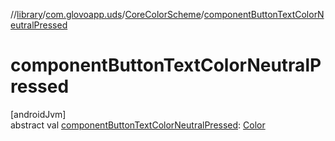 //[library](../../../index.md)/[com.glovoapp.uds](../index.md)/[CoreColorScheme](index.md)/[componentButtonTextColorNeutralPressed](component-button-text-color-neutral-pressed.md)

# componentButtonTextColorNeutralPressed

[androidJvm]\
abstract val [componentButtonTextColorNeutralPressed](component-button-text-color-neutral-pressed.md): [Color](https://developer.android.com/reference/kotlin/androidx/compose/ui/graphics/Color.html)
